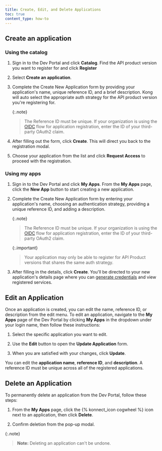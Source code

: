 ```yaml
---
title: Create, Edit, and Delete Applications
toc: true
content_type: how-to
---
```



## Create an application

### Using the catalog

1. Sign in to the Dev Portal and click **Catalog**. Find the API product version you want to register for and click **Register**

1. Select **Create an application**. 

1. Complete the Create New Application form by providing your application's name, unique reference ID, and a brief description. Kong will auto select the appropriate auth strategy for the API product version you're registering for.

   {:.note}
   > The Reference ID must be unique. If your organization is using the
   [OIDC](/konnect/dev-portal/applications/enable-app-reg#oidc-flow)
   flow for application registration, enter the ID of your third-party OAuth2 claim.

1. After filling out the form, click **Create**. This will direct you back to the registration modal.

1. Choose your application from the list and click **Request Access** to proceed with the registration.


### Using my apps 

1. Sign in to the Dev Portal and click **My Apps**. From the **My Apps** page, click the **New App** button to start creating a new application.

1. Complete the Create New Application form by entering your application's name, choosing an authentication strategy, providing a unique reference ID, and adding a description.

   {:.note}
   > The Reference ID must be unique. If your organization is using the
   [OIDC](/konnect/dev-portal/applications/enable-app-reg#oidc-flow)
   flow for application registration, enter the ID of your third-party OAuth2 claim.

   {:.important}
   > Your application may only be able to register for API Product versions that shares the same auth strategy.

1. After filling in the details, click **Create**. You'll be directed to your new application's details page where you can [generate credentials](/konnect/dev-portal/applications/dev-gen-creds/) and view registered services. 


## Edit an Application

Once an application is created, you can edit the name, reference ID, or description from the edit menu.
To edit an application, navigate to the **My Apps** page of the Dev Portal by clicking **My Apps** in the dropdown under your login name, then follow these instructions: 

1. Select the specific application you want to edit. 

2. Use the **Edit** button to open the **Update Application** form. 

3. When you are satisfied with your changes, click **Update**. 

You can edit the **application name**, **reference ID**, and **description**. A reference ID must be unique across all of the registered applications. 

## Delete an Application

To permanently delete an application from the Dev Portal, follow these steps:

1. From the **My Apps** page, click the {% konnect_icon cogwheel %} icon next to an application, then click **Delete**.

2. Confirm deletion from the pop-up modal.

{:.note}
> **Note:** Deleting an application can't be undone. 
